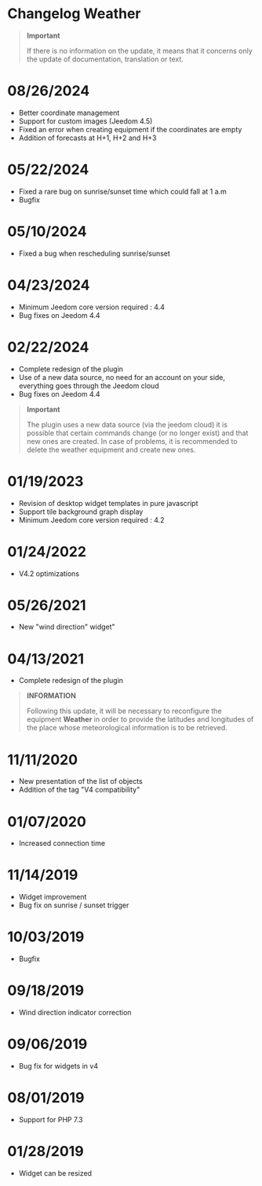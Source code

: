 # Changelog Weather

>**Important**
>
>If there is no information on the update, it means that it concerns only the update of documentation, translation or text.

# 08/26/2024

- Better coordinate management
- Support for custom images (Jeedom 4.5)
- Fixed an error when creating equipment if the coordinates are empty
- Addition of forecasts at H+1, H+2 and H+3

# 05/22/2024

- Fixed a rare bug on sunrise/sunset time which could fall at 1 a.m
- Bugfix

# 05/10/2024

- Fixed a bug when rescheduling sunrise/sunset

# 04/23/2024

- Minimum Jeedom core version required : 4.4
- Bug fixes on Jeedom 4.4

# 02/22/2024

- Complete redesign of the plugin
- Use of a new data source, no need for an account on your side, everything goes through the Jeedom cloud
- Bug fixes on Jeedom 4.4

>**Important**
>
>The plugin uses a new data source (via the jeedom cloud) it is possible that certain commands change (or no longer exist) and that new ones are created. In case of problems, it is recommended to delete the weather equipment and create new ones.

# 01/19/2023

- Revision of desktop widget templates in pure javascript
- Support tile background graph display
- Minimum Jeedom core version required : 4.2

# 01/24/2022

- V4.2 optimizations

# 05/26/2021

- New "wind direction" widget"

# 04/13/2021

- Complete redesign of the plugin

>**INFORMATION**
>
>Following this update, it will be necessary to reconfigure the equipment **Weather** in order to provide the latitudes and longitudes of the place whose meteorological information is to be retrieved.

# 11/11/2020

- New presentation of the list of objects
- Addition of the tag "V4 compatibility"

# 01/07/2020

- Increased connection time

# 11/14/2019

- Widget improvement
- Bug fix on sunrise / sunset trigger

# 10/03/2019

- Bugfix

# 09/18/2019

- Wind direction indicator correction

# 09/06/2019

- Bug fix for widgets in v4

# 08/01/2019

- Support for PHP 7.3

# 01/28/2019

- Widget can be resized
